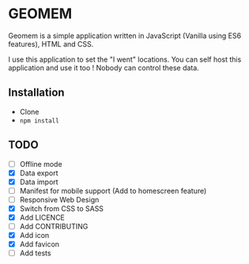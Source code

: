 # GEOMEM

Geomem is a simple application written in JavaScript (Vanilla using ES6 
features), HTML and CSS.

I use this application to set the "I went" locations. You can self host this 
application and use it too ! Nobody can control these data.

## Installation

* Clone
* `npm install`

## TODO

* [ ] Offline mode
* [x] Data export
* [x] Data import
* [ ] Manifest for mobile support (Add to homescreen feature)
* [ ] Responsive Web Design
* [x] Switch from CSS to SASS
* [x] Add LICENCE
* [ ] Add CONTRIBUTING
* [x] Add icon
* [x] Add favicon
* [ ] Add tests
